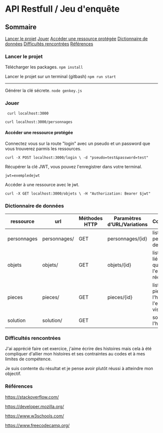 # API Restfull / Jeu d'enquête

## Sommaire
[Lancer le projet](#lancer-le-projet)
[Jouer](#jouer)
[Accéder une ressource protégée](#accéder-une-ressource-protégée)
[Dictionnaire de données](#dictionnaire-de-données)
[Difficultés rencontrées](#difficultés-rencontrées)
[Références](#références)

### Lancer le projet

Télécharger les packages.
`npm install`

Lancer le projet sur un terminal (gitbash)
`npm run start`

---
Générer la clé sécrete.
`node genkey.js`

### Jouer

` curl localhost:3000`

`curl localhost:3000/personnages`

#### Accéder une ressource protégée

Connectez vous sur la route "login" avec un pseudo et un password que vous trouverez parmis les ressources.

`curl -X POST localhost:3000/login \
-d "pseudo=test&password=test"`

Récupérer la clé JWT, vous pouvez l'enregistrer dans votre terminal.

`jwt=exempledejwt`

Accéder à une ressource avec le jwt.

`curl -X GET localhost:3000/objets \
-H "Authorization: Bearer $jwt"`

### Dictionnaire de données

| ressource   | url          | Méthodes HTTP | Paramètres d’URL/Variations | Commentaires                                                   |
| ----------- | ------------ | ------------- | --------------------------- | -------------------------------------------------------------- |
| personnages | personnages/ | GET           | personnages/{id}            | liste des personnages de l'histoire                            |
| objets      | objets/      | GET           | objets/{id}                 | liste des objets liée à l'histoire que l'enquêteur à récupérer |
| pieces      | pieces/      | GET           | pieces/{id}                 | liste des pieces liée à l'histoire que l'enquêteur à visité    |
| solution    | solution/    | GET           |                             | solution de l'histoire                                         |

### Difficultés rencontrées

J'ai apprécié faire cet exercice, j'aime écrire des histoires mais cela à été compliquer d'allier mon histoires et ses contraintes au codes et à mes limites de compétence.

Je suis contente du résultat et je pense avoir plutôt réussi à atteindre mon objectif.

### Références

https://stackoverflow.com/

https://developer.mozilla.org/

https://www.w3schools.com/

https://www.freecodecamp.org/